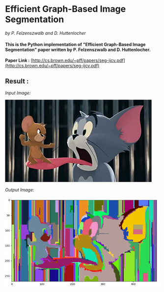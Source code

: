 # Efficient Graph-Based Image Segmentation
*by P. Felzenszwalb and D. Huttenlocher*

#### This is the Python implementation of "Efficient Graph-Based Image Segmentation" paper written by P. Felzenszwalb and D. Huttenlocher.
**Paper Link :** [http://cs.brown.edu/~pff/papers/seg-ijcv.pdf](http://cs.brown.edu/~pff/papers/seg-ijcv.pdf)

## Result :
*Input Image:*<br/>

![alt text](image/tom.jpg)

*Output Image:*<br/>

![alt text](image/seg_tom.PNG)


